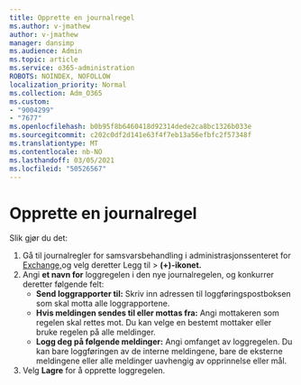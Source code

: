 ```yaml
---
title: Opprette en journalregel
ms.author: v-jmathew
author: v-jmathew
manager: dansimp
ms.audience: Admin
ms.topic: article
ms.service: o365-administration
ROBOTS: NOINDEX, NOFOLLOW
localization_priority: Normal
ms.collection: Adm_O365
ms.custom:
- "9004299"
- "7677"
ms.openlocfilehash: b0b95f8b6460418d92314dede2ca8bc1326b033e
ms.sourcegitcommit: c202c0df2d141e63f4f7eb13a56efbfc2f57348f
ms.translationtype: MT
ms.contentlocale: nb-NO
ms.lasthandoff: 03/05/2021
ms.locfileid: "50526567"
---
```

# <a name="create-a-journal-rule"></a>Opprette en journalregel

Slik gjør du det:

1. Gå til journalregler for samsvarsbehandling i administrasjonssenteret for [Exchange,](https://go.microsoft.com/fwlink/p/?linkid=2059104)og velg deretter Legg til  >   **(+)-ikonet.**
2. Angi **et navn for** loggregelen i den nye journalregelen, og konkurrer deretter følgende felt:  
    - **Send loggrapporter til:** Skriv inn adressen til loggføringspostboksen som skal motta alle loggrapportene.  
    - **Hvis meldingen sendes til eller mottas fra:** Angi mottakeren som regelen skal rettes mot. Du kan velge en bestemt mottaker eller bruke regelen på alle meldinger.  
    - **Logg deg på følgende meldinger:** Angi omfanget av loggregelen. Du kan bare loggføringen av de interne meldingene, bare de eksterne meldingene eller alle meldinger uavhengig av opprinnelse eller mål.
3. Velg **Lagre** for å opprette loggregelen.
